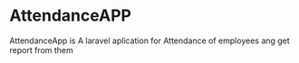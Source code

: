 # AttendanceAPP
AttendanceApp is A laravel aplication for Attendance of employees ang get report from them

